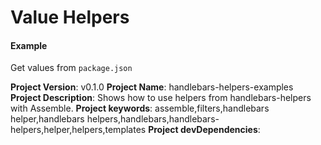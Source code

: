 
# Value Helpers

#### Example

Get values from `package.json`

**Project Version**:     v0.1.0
**Project Name**:        handlebars-helpers-examples
**Project Description**: Shows how to use helpers from handlebars-helpers with Assemble.
**Project keywords**:    assemble,filters,handlebars helper,handlebars helpers,handlebars,handlebars-helpers,helper,helpers,templates
**Project devDependencies**:    
